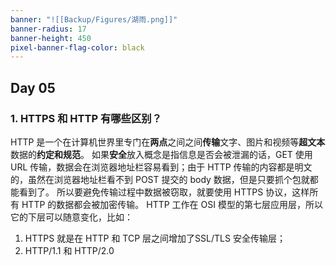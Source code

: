 ```yaml
---
banner: "![[Backup/Figures/湖雨.png]]"
banner-radius: 17
banner-height: 450
pixel-banner-flag-color: black
---
```

## Day 05
### 1. HTTPS 和 HTTP 有哪些区别？
HTTP 是一个在计算机世界里专门在**两点**之间之间**传输**文字、图片和视频等**超文本**数据的**约定和规范**。
如果**安全**放入概念是指信息是否会被泄漏的话，GET 使用 URL 传输，数据会在浏览器地址栏容易看到；由于 HTTP 传输的内容都是明文的，虽然在浏览器地址栏看不到 POST 提交的 body 数据，但是只要抓个包就都能看到了。
所以要避免传输过程中数据被窃取，就要使用 HTTPS 协议，这样所有 HTTP 的数据都会被加密传输。
HTTP 工作在 OSI 模型的第七层应用层，所以它的下层可以随意变化，比如：
1. HTTPS 就是在 HTTP 和 TCP 层之间增加了SSL/TLS 安全传输层；
2. HTTP/1.1 和 HTTP/2.0